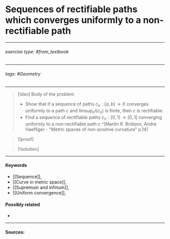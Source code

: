 # Sequences of rectifiable paths which converges uniformly to a non-rectifiable path
***
###### exercise type: #from_textbook 
***
###### tags: #Geometry  
***
>[!dsn] Body of the problem 
>- Show that if a sequence of paths $c_{n}:[a,b]\to X$ converges uniformly to a path $c$ and $\limsup_{n}l(c_{n})$ is finite, then $c$ is rectifiable.
>- Find a sequence of rectifiable paths $c_{n}:[0,1]\to[0,1]$ converging uniformly to a non-rectifiable path $c$.^[Martin R. Bridson, Andre Haefliger - "Metric spaces of non-positive curvature" p.14]

>[!proof]
>

>[!solution]
>
***
#### Keywords
- [[Sequence]],
- [[Curve in metric space]],
- [[Supremum and infinum]],
- [[Uniform convergence]],
#### Possibly related
- 
***
#### Sources:
